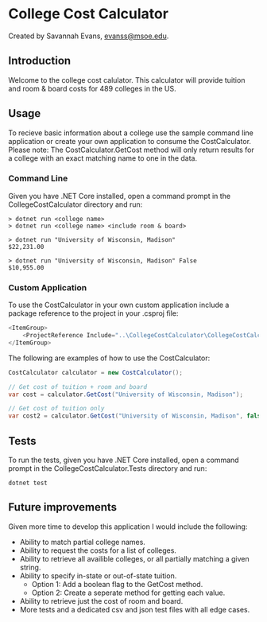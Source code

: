 # College Cost Calculator

Created by Savannah Evans, evanss@msoe.edu.

## Introduction

Welcome to the college cost calulator. This calculator will provide tuition and room & board costs for 489 colleges in the US.

## Usage

To recieve basic information about a college use the sample command line application or create your own application to consume the CostCalculator. Please note: The CostCalculator.GetCost method will only return results for a college with an exact matching name to one in the data.

### Command Line

Given you have .NET Core installed, open a command prompt in the CollegeCostCalculator directory and run:

```console
> dotnet run <college name>
> dotnet run <college name> <include room & board>

> dotnet run "University of Wisconsin, Madison"
$22,231.00

> dotnet run "University of Wisconsin, Madison" False
$10,955.00
```

### Custom Application

To use the CostCalculator in your own custom application include a package reference to the project in your .csproj file:

```csharp
<ItemGroup>
    <ProjectReference Include="..\CollegeCostCalculator\CollegeCostCalculator.csproj" />
</ItemGroup>
```

The following are examples of how to use the CostCalculator:

```csharp
CostCalculator calculator = new CostCalculator();

// Get cost of tuition + room and board
var cost = calculator.GetCost("University of Wisconsin, Madison");

// Get cost of tuition only
var cost2 = calculator.GetCost("University of Wisconsin, Madison", false);
```

## Tests

To run the tests, given you have .NET Core installed, open a command prompt in the CollegeCostCalculator.Tests directory and run:

```console
dotnet test
```

## Future improvements

Given more time to develop this application I would include the following:

* Ability to match partial college names.
* Ability to request the costs for a list of colleges.
* Ability to retrieve all availible colleges, or all partially matching a given string.
* Ability to specify in-state or out-of-state tuition.
  * Option 1: Add a boolean flag to the GetCost method.
  * Option 2: Create a seperate method for getting each value.
* Ability to retrieve just the cost of room and board.
* More tests and a dedicated csv and json test files with all edge cases.
